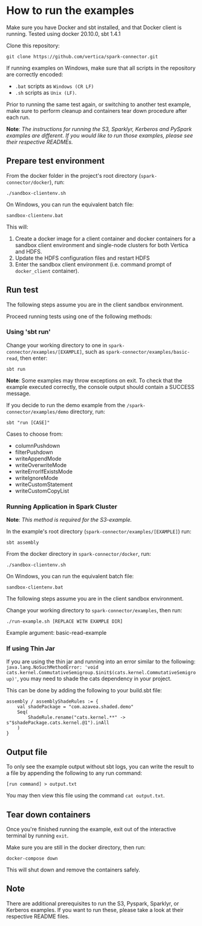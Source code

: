# How to run the examples

Make sure you have Docker and sbt installed, and that Docker client is running. Tested using docker 20.10.0, sbt 1.4.1

Clone this repository:

```
git clone https://github.com/vertica/spark-connector.git
```

If running examples on Windows, make sure that all scripts in the repository are correctly encoded:

- `.bat` scripts as `Windows (CR LF)`
- `.sh` scripts as `Unix (LF)`.

Prior to running the same test again, or switching to another test example, make sure to perform cleanup and containers tear down procedure after each run.

**Note**: _The instructions for running the S3, Sparklyr, Kerberos and PySpark examples are different. If you would like to run those examples, please see their respective READMEs._

## Prepare test environment

From the docker folder in the project's root directory (`spark-connector/docker`), run:

```
./sandbox-clientenv.sh
```

On Windows, you can run the equivalent batch file:

```
sandbox-clientenv.bat
```

This will:

1. Create a docker image for a client container and docker containers for a sandbox client environment and single-node clusters for both Vertica and HDFS.
2. Update the HDFS configuration files and restart HDFS
3. Enter the sandbox client environment (i.e. command prompt of `docker_client` container).


## Run test

The following steps assume you are in the client sandbox environment. 

Proceed running tests using one of the following methods:

### Using 'sbt run'

Change your working directory to one in `spark-connector/examples/[EXAMPLE]`, such as `spark-connector/examples/basic-read`, then enter:
```
sbt run
```
**Note**: Some examples may throw exceptions on exit. To check that the example executed correctly, the console output should contain a SUCCESS message. 

If you decide to run the demo example from the `/spark-connector/examples/demo` directory, run:
```
sbt "run [CASE]"
```

Cases to choose from:

- columnPushdown
- filterPushdown
- writeAppendMode
- writeOverwriteMode
- writeErrorIfExistsMode
- writeIgnoreMode
- writeCustomStatement
- writeCustomCopyList



### Running Application in Spark Cluster

**Note**: _This method is required for the S3-example._

In the example's root directory (`spark-connector/examples/[EXAMPLE]`) run:

```
sbt assembly
```

From the docker directory in `spark-connector/docker`, run:

```
./sandbox-clientenv.sh
```

On Windows, you can run the equivalent batch file:

```
sandbox-clientenv.bat
```

The following steps assume you are in the client sandbox environment.

Change your working directory to `spark-connector/examples`, then run:

```
./run-example.sh [REPLACE WITH EXAMPLE DIR]
```

Example argument: basic-read-example

### If using Thin Jar

If you are using the thin jar and running into an error similar to the following:
`java.lang.NoSuchMethodError: 'void cats.kernel.CommutativeSemigroup.$init$(cats.kernel.CommutativeSemigroup)'`, you may need to shade the cats dependency in your project.

This can be done by adding the following to your build.sbt file:

```
assembly / assemblyShadeRules := {
    val shadePackage = "com.azavea.shaded.demo"
    Seq(
        ShadeRule.rename("cats.kernel.**" -> s"$shadePackage.cats.kernel.@1").inAll
    )
} 
```

## Output file

To only see the example output without sbt logs, you can write the result to a file by appending the following to any run command: 
```
[run command] > output.txt
```

You may then view this file using the command `cat output.txt`.

## Tear down containers

Once you're finished running the example, exit out of the interactive terminal by running `exit`. 

Make sure you are still in the docker directory, then run: 
```
docker-compose down
```
This will shut down and remove the containers safely.

## Note

There are additional prerequisites to run the S3, Pyspark, Sparklyr, or Kerberos examples. If you want to run these, please take a look at their respective README files.
